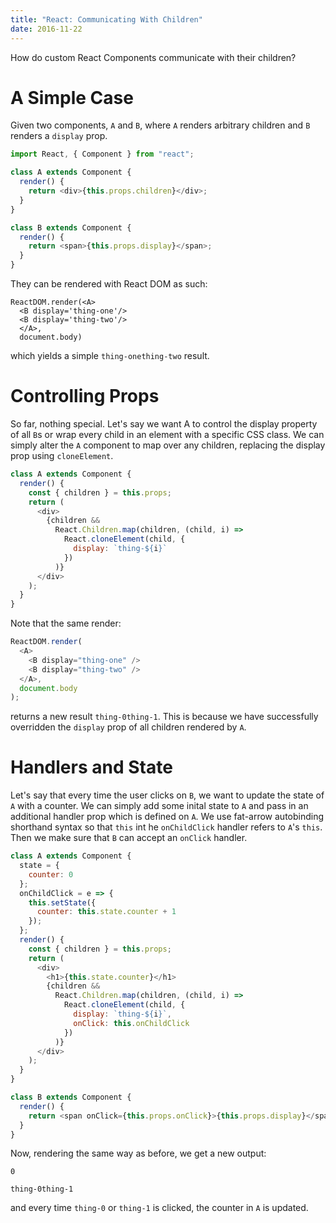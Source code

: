 ```yaml
---
title: "React: Communicating With Children"
date: 2016-11-22
---
```


How do custom React Components communicate with their children?

# A Simple Case

Given two components, `A` and `B`, where `A` renders arbitrary
children and `B` renders a `display` prop.

```javascript
import React, { Component } from "react";

class A extends Component {
  render() {
    return <div>{this.props.children}</div>;
  }
}

class B extends Component {
  render() {
    return <span>{this.props.display}</span>;
  }
}
```

They can be rendered with React DOM as such:

```javscript
ReactDOM.render(<A>
  <B display='thing-one'/>
  <B display='thing-two'/>
  </A>,
  document.body)
```

which yields a simple `thing-onething-two` result.

# Controlling Props

So far, nothing special. Let's say we want A to control the display
property of all `B`s or wrap every child in an element with a specific
CSS class. We can simply alter the `A` component to map over any
children, replacing the display prop using `cloneElement`.

```javascript
class A extends Component {
  render() {
    const { children } = this.props;
    return (
      <div>
        {children &&
          React.Children.map(children, (child, i) =>
            React.cloneElement(child, {
              display: `thing-${i}`
            })
          )}
      </div>
    );
  }
}
```

Note that the same render:

```javascript
ReactDOM.render(
  <A>
    <B display="thing-one" />
    <B display="thing-two" />
  </A>,
  document.body
);
```

returns a new result `thing-0thing-1`. This is because we have
successfully overridden the `display` prop of all children rendered by
`A`.

# Handlers and State

Let's say that every time the user clicks on `B`, we want to update
the state of `A` with a counter. We can simply add some inital state
to `A` and pass in an additional handler prop which is defined on
`A`. We use fat-arrow autobinding shorthand syntax so that `this` int
he `onChildClick` handler refers to `A`'s `this`. Then we make sure
that `B` can accept an `onClick` handler.

```javascript
class A extends Component {
  state = {
    counter: 0
  };
  onChildClick = e => {
    this.setState({
      counter: this.state.counter + 1
    });
  };
  render() {
    const { children } = this.props;
    return (
      <div>
        <h1>{this.state.counter}</h1>
        {children &&
          React.Children.map(children, (child, i) =>
            React.cloneElement(child, {
              display: `thing-${i}`,
              onClick: this.onChildClick
            })
          )}
      </div>
    );
  }
}

class B extends Component {
  render() {
    return <span onClick={this.props.onClick}>{this.props.display}</span>;
  }
}
```

Now, rendering the same way as before, we get a new output:

```
0

thing-0thing-1
```

and every time `thing-0` or `thing-1` is clicked, the counter in `A`
is updated.
